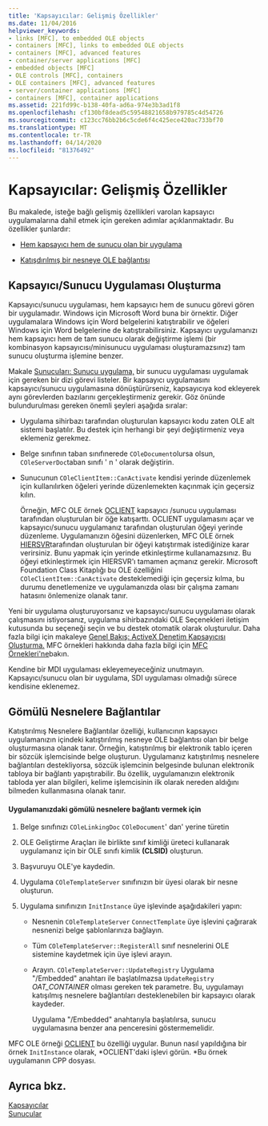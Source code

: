 ```yaml
---
title: 'Kapsayıcılar: Gelişmiş Özellikler'
ms.date: 11/04/2016
helpviewer_keywords:
- links [MFC], to embedded OLE objects
- containers [MFC], links to embedded OLE objects
- containers [MFC], advanced features
- container/server applications [MFC]
- embedded objects [MFC]
- OLE controls [MFC], containers
- OLE containers [MFC], advanced features
- server/container applications [MFC]
- containers [MFC], container applications
ms.assetid: 221fd99c-b138-40fa-ad6a-974e3b3ad1f8
ms.openlocfilehash: cf130bf8dead5c59548821658b979785c4d54726
ms.sourcegitcommit: c123cc76bb2b6c5cde6f4c425ece420ac733bf70
ms.translationtype: MT
ms.contentlocale: tr-TR
ms.lasthandoff: 04/14/2020
ms.locfileid: "81376492"
---
```

# <a name="containers-advanced-features"></a>Kapsayıcılar: Gelişmiş Özellikler

Bu makalede, isteğe bağlı gelişmiş özellikleri varolan kapsayıcı uygulamalarına dahil etmek için gereken adımlar açıklanmaktadır. Bu özellikler şunlardır:

- [Hem kapsayıcı hem de sunucu olan bir uygulama](#_core_creating_a_container_server_application)

- [Katışdırılmış bir nesneye OLE bağlantısı](#_core_links_to_embedded_objects)

## <a name="creating-a-containerserver-application"></a><a name="_core_creating_a_container_server_application"></a>Kapsayıcı/Sunucu Uygulaması Oluşturma

Kapsayıcı/sunucu uygulaması, hem kapsayıcı hem de sunucu görevi gören bir uygulamadır. Windows için Microsoft Word buna bir örnektir. Diğer uygulamalara Windows için Word belgelerini katıştırabilir ve öğeleri Windows için Word belgelerine de katıştırabilirsiniz. Kapsayıcı uygulamanızı hem kapsayıcı hem de tam sunucu olarak değiştirme işlemi (bir kombinasyon kapsayıcısı/minisunucu uygulaması oluşturamazsınız) tam sunucu oluşturma işlemine benzer.

Makale [Sunucuları: Sunucu uygulama,](../mfc/servers-implementing-a-server.md) bir sunucu uygulaması uygulamak için gereken bir dizi görevi listeler. Bir kapsayıcı uygulamasını kapsayıcı/sunucu uygulamasına dönüştürürseniz, kapsayıcıya kod ekleyerek aynı görevlerden bazılarını gerçekleştirmeniz gerekir. Göz önünde bulundurulması gereken önemli şeyleri aşağıda sıralar:

- Uygulama sihirbazı tarafından oluşturulan kapsayıcı kodu zaten OLE alt sistemi başlatılır. Bu destek için herhangi bir şeyi değiştirmeniz veya eklemeniz gerekmez.

- Belge sınıfının taban sınıfınerede `COleDocument`olursa olsun, `COleServerDoc`taban sınıfı ' n ' olarak değiştirin.

- Sunucunun `COleClientItem::CanActivate` kendisi yerinde düzenlemek için kullanılırken öğeleri yerinde düzenlemekten kaçınmak için geçersiz kılın.

   Örneğin, MFC OLE örnek [OCLIENT](../overview/visual-cpp-samples.md) kapsayıcı /sunucu uygulaması tarafından oluşturulan bir öğe katışarttı. OCLIENT uygulamasını açar ve kapsayıcı/sunucu uygulamanız tarafından oluşturulan öğeyi yerinde düzenleme. Uygulamanızın öğesini düzenlerken, MFC OLE örnek [HIERSVR](../overview/visual-cpp-samples.md)tarafından oluşturulan bir öğeyi katıştırmak istediğinize karar verirsiniz. Bunu yapmak için yerinde etkinleştirme kullanamazsınız. Bu öğeyi etkinleştirmek için HIERSVR'ı tamamen açmanız gerekir. Microsoft Foundation Class Kitaplığı bu OLE özelliğini `COleClientItem::CanActivate` desteklemediği için geçersiz kılma, bu durumu denetlemenize ve uygulamanızda olası bir çalışma zamanı hatasını önlemenize olanak tanır.

Yeni bir uygulama oluşturuyorsanız ve kapsayıcı/sunucu uygulaması olarak çalışmasını istiyorsanız, uygulama sihirbazındaki OLE Seçenekleri iletişim kutusunda bu seçeneği seçin ve bu destek otomatik olarak oluşturulur. Daha fazla bilgi için makaleye [Genel Bakış: ActiveX Denetim Kapsayıcısı Oluşturma.](../mfc/reference/creating-an-mfc-activex-control-container.md) MFC örnekleri hakkında daha fazla bilgi için [MFC Örnekleri'ne](../overview/visual-cpp-samples.md#mfc-samples)bakın.

Kendine bir MDI uygulaması ekleyemeyeceğiniz unutmayın. Kapsayıcı/sunucu olan bir uygulama, SDI uygulaması olmadığı sürece kendisine eklenemez.

## <a name="links-to-embedded-objects"></a><a name="_core_links_to_embedded_objects"></a>Gömülü Nesnelere Bağlantılar

Katıştırılmış Nesnelere Bağlantılar özelliği, kullanıcının kapsayıcı uygulamanızın içindeki katıştırılmış nesneye OLE bağlantısı olan bir belge oluşturmasına olanak tanır. Örneğin, katıştırılmış bir elektronik tablo içeren bir sözcük işlemcisinde belge oluşturun. Uygulamanız katıştırılmış nesnelere bağlantıları destekliyorsa, sözcük işlemcinin belgesinde bulunan elektronik tabloya bir bağlantı yapıştırabilir. Bu özellik, uygulamanızın elektronik tabloda yer alan bilgileri, kelime işlemcisinin ilk olarak nereden aldığını bilmeden kullanmasına olanak tanır.

#### <a name="to-link-to-embedded-objects-in-your-application"></a>Uygulamanızdaki gömülü nesnelere bağlantı vermek için

1. Belge sınıfınızı `COleLinkingDoc` `COleDocument`' dan' yerine türetin

1. OLE Geliştirme Araçları ile birlikte sınıf kimliği üreteci kullanarak uygulamanız için bir OLE sınıfı kimlik **(CLSID)** oluşturun.

1. Başvuruyu OLE'ye kaydedin.

1. Uygulama `COleTemplateServer` sınıfınızın bir üyesi olarak bir nesne oluşturun.

1. Uygulama sınıfınızın `InitInstance` üye işlevinde aşağıdakileri yapın:

   - Nesnenin `COleTemplateServer` `ConnectTemplate` üye işlevini çağırarak nesnenizi belge şablonlarınıza bağlayın.

   - Tüm `COleTemplateServer::RegisterAll` sınıf nesnelerini OLE sistemine kaydetmek için üye işlevi arayın.

   - Arayın. `COleTemplateServer::UpdateRegistry` Uygulama "/Embedded" anahtarı ile başlatılmazsa `UpdateRegistry` *OAT_CONTAINER* olması gereken tek parametre. Bu, uygulamayı katışılmış nesnelere bağlantıları desteklenebilen bir kapsayıcı olarak kaydeder.

      Uygulama "/Embedded" anahtarıyla başlatılırsa, sunucu uygulamasına benzer ana penceresini göstermemelidir.

MFC OLE örneği [OCLIENT](../overview/visual-cpp-samples.md) bu özelliği uygular. Bunun nasıl yapıldığına bir örnek `InitInstance` olarak, *OCLIENT'daki işlevi görün. *Bu örnek uygulamanın CPP dosyası.

## <a name="see-also"></a>Ayrıca bkz.

[Kapsayıcılar](../mfc/containers.md)<br/>
[Sunucular](../mfc/servers.md)
